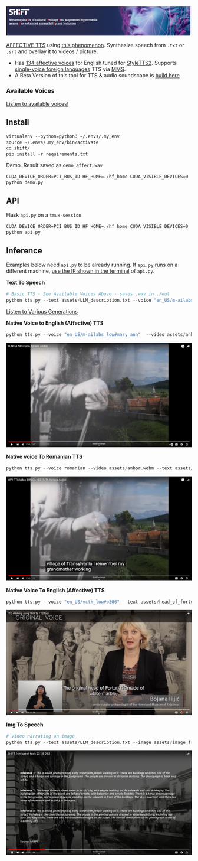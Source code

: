 [![SHIFT TTS](assets/shift_banner.png)](https://shift-europe.eu/)

[AFFECTIVE TTS](https://shift-europe.eu/) using [this phenomenon](https://huggingface.co/dkounadis/artificial-styletts2/discussions/2). Synthesize speech from `.txt` or `.srt` and overlay it to videos / picture.
  - Has [134 affective voices](https://audeering.github.io/shift/) for English tuned for [StyleTTS2](https://github.com/yl4579/StyleTTS2). Supports [single-voice foreign languages](https://github.com/audeering/shift/blob/main/Utils/all_langs.csv) TTS via [MMS](https://huggingface.co/spaces/mms-meta/MMS).
  - A Beta Version of this tool for TTS & audio soundscape is [build here](https://huggingface.co/dkounadis/artificial-styletts2)

### Available Voices

<a href="https://audeering.github.io/shift/">Listen to available voices!</a>

## Install

```
virtualenv --python=python3 ~/.envs/.my_env
source ~/.envs/.my_env/bin/activate
cd shift/
pip install -r requirements.txt
```

Demo. Result saved as `demo_affect.wav`

```
CUDA_DEVICE_ORDER=PCI_BUS_ID HF_HOME=./hf_home CUDA_VISIBLE_DEVICES=0 python demo.py
```

## API

Flask `api.py` on a `tmux-session`

```
CUDA_DEVICE_ORDER=PCI_BUS_ID HF_HOME=./hf_home CUDA_VISIBLE_DEVICES=0 python api.py
```

## Inference

Examples below need `api.py` to be already running. If `api.py` runs on a different machine, [use the IP shown in the terminal](https://github.com/audeering/shift/blob/main/tts.py#L85) of `api.py`.


**Text To Speech**



```python
# Basic TTS - See Available Voices Above - saves .wav in ./out
python tts.py --text assets/LLM_description.txt --voice "en_US/m-ailabs_low#mary_ann"
```

[Listen to Various Generations](https://huggingface.co/dkounadis/artificial-styletts2/discussions/4)

**Native Voice to English (Affective) TTS**

```python
python tts.py --voice "en_US/m-ailabs_low#mary_ann"  --video assets/anbpr.webm --text assets/anbpr.en.srt
```

[![Native voice > TTS (en)](assets/native_video_thumb.png)](https://youtu.be/9tecQ6amHaY)

**Native voice To Romanian TTS**

```python
python tts.py --voice romanian --video assets/anbpr.webm --text assets/anbpr.ro.srt
```

[![Native voice > TTS (ro)](assets/tts_video_thumb.png)](https://youtu.be/6bYcD2IZvoU)


**Native Voice To English (Affective) TTS**

```python
python tts.py --voice "en_US/vctk_low#p306" --text assets/head_of_fortuna_en.srt --video assets/head_of_fortuna.mp4
```

[![Review demo SHIFT](assets/review_demo_thumb.png)](https://www.youtube.com/watch?v=bpt7rOBENcQ)

**Img To Speech**

```python
# Video narrating an image
python tts.py --text assets/LLM_description.txt --image assets/image_from_T31.jpg --voice "en_US/cmu-arctic_low#jmk"
```

[![Captions To Video](assets/caption_to_video_thumb.png)](https://youtu.be/EjZpa8NI_gA)



